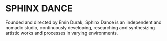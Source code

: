 # SPHINX DANCE

Founded and directed by Emin Durak, Sphinx Dance is an independent and nomadic studio, continuously developing, researching and synthesizing artistic works and processes in varying environments.
